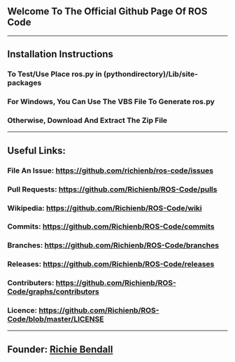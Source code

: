 ## Welcome To The Official Github Page Of ROS Code
___
## Installation Instructions
### To Test/Use Place ros.py in (pythondirectory)/Lib/site-packages
### For Windows, You Can Use The VBS File To Generate ros.py
### Otherwise, Download And Extract The Zip File
___
## Useful Links:
### File An Issue: https://github.com/richienb/ros-code/issues
### Pull Requests: https://github.com/Richienb/ROS-Code/pulls
### Wikipedia: https://github.com/Richienb/ROS-Code/wiki
### Commits: https://github.com/Richienb/ROS-Code/commits
### Branches: https://github.com/Richienb/ROS-Code/branches
### Releases: https://github.com/Richienb/ROS-Code/releases
### Contributers: https://github.com/Richienb/ROS-Code/graphs/contributors
### Licence: https://github.com/Richienb/ROS-Code/blob/master/LICENSE
___
## Founder: [Richie Bendall](https://www.richie-bendall.ml)
